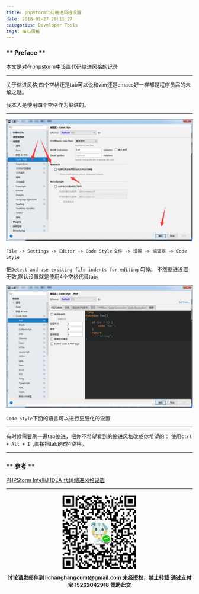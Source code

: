 ```yaml
---
title: phpstorm代码缩进风格设置
date: 2018-01-27 20:11:27
categories: Developer Tools
tags: 编码风格
---
```


### ** Preface ** ###

本文是对在phpstorm中设置代码缩进风格的记录

***************

关于缩进风格,四个空格还是tab可以说和vim还是emacs好一样都是程序员届的未解之谜。

我本人是使用四个空格作为缩进的。

***************

![1.png](/img/Developer-Tools/Code-indentation-style-settings-of-phpstorm/1.png)

`File -> Settings -> Editor -> Code Style`
`文件 -> 设置 -> 编辑器 -> Code Style`

把`Detect and use exsiting file indents for editing` 勾掉。 
不然缩进设置无效,默认设置就是使用4个空格代替tab。

![2.png](/img/Developer-Tools/Code-indentation-style-settings-of-phpstorm/2.png)

`Code Style`下面的语言可以进行更细化的设置

***************

有时候需要刷一遍tab缩进，把你不希望看到的缩进风格改成你希望的： 
使用`Ctrl + Alt + I `,直接把tab刷成4空格。

***************


### ** 参考 **

[PHPStorm IntelliJ IDEA 代码缩进风格设置](http://blog.csdn.net/cor_twi/article/details/52038301)




****************
<div width="100%" align="center"><img src="/img/wx.png" alt="微信赞助二维码"></div></div>
<p style="margin-top: 0.4em; text-align: center">
      <b style="font-size: 1em;">讨论请发邮件到 lichanghangcumt@gmail.com</b>
      <b style="font-size: 1em;">未经授权，禁止转载</b>
      <b style="font-size: 1em;">通过支付宝 15262042918 赞助此文</b>
 </p>